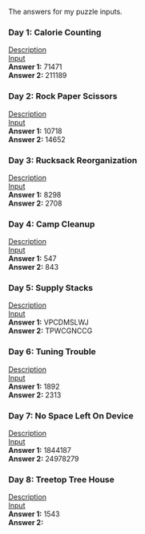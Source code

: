 The answers for my puzzle inputs.

### Day 1: Calorie Counting
[Description](https://adventofcode.com/2022/day/1)  
[Input](Inputs/input01.txt)  
**Answer 1:** 71471  
**Answer 2:** 211189  

### Day 2: Rock Paper Scissors
[Description](https://adventofcode.com/2022/day/2)  
[Input](Inputs/input02.txt)  
**Answer 1:** 10718  
**Answer 2:** 14652  

### Day 3: Rucksack Reorganization
[Description](https://adventofcode.com/2022/day/3)  
[Input](Inputs/input03.txt)  
**Answer 1:** 8298  
**Answer 2:** 2708  

### Day 4: Camp Cleanup
[Description](https://adventofcode.com/2022/day/4)  
[Input](Inputs/input04.txt)  
**Answer 1:** 547  
**Answer 2:** 843  

### Day 5: Supply Stacks
[Description](https://adventofcode.com/2022/day/5)  
[Input](Inputs/input05.txt)  
**Answer 1:** VPCDMSLWJ  
**Answer 2:** TPWCGNCCG  

### Day 6: Tuning Trouble
[Description](https://adventofcode.com/2022/day/6)  
[Input](Inputs/input06.txt)  
**Answer 1:** 1892  
**Answer 2:** 2313  

### Day 7: No Space Left On Device
[Description](https://adventofcode.com/2022/day/7)  
[Input](Inputs/input07.txt)  
**Answer 1:** 1844187  
**Answer 2:** 24978279  

### Day 8: Treetop Tree House
[Description](https://adventofcode.com/2022/day/8)  
[Input](Inputs/input08.txt)  
**Answer 1:** 1543  
**Answer 2:**   

